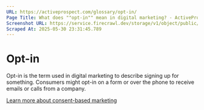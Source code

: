 ```yaml
---
URL: https://activeprospect.com/glossary/opt-in/
Page Title: What does ""opt-in"" mean in digital marketing? - ActiveProspect
Screenshot URL: https://service.firecrawl.dev/storage/v1/object/public/media/screenshot-06b4f33a-6dd3-4649-a766-89d31d5b9f47.png
Scraped At: 2025-05-30 23:31:45.789
---
```

# Opt-in

Opt-in is the term used in digital marketing to describe signing up for something. Consumers might opt-in on a form or over the phone to receive emails or calls from a company.

[Learn more about consent-based marketing](https://activeprospect.com/blog/what-is-consent-based-marketing/)

